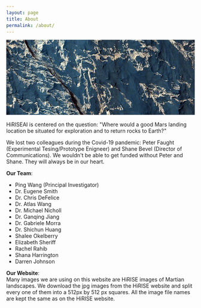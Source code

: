 ```yaml
---
layout: page
title: About
permalink: /about/
---
```

<p><div>
<img src="/assets/images/ESP_071952_1670.jpg" class="img-fluid" alt=" " />
</div></p>

HiRISEAI is centered on the question: "Where would a good Mars landing location be situated for exploration and to return rocks to Earth?" 

We lost two colleagues during the Covid-19 pandemic: Peter Faught (Experimental Tesing/Prototype Enigneer) and Shane Bevel (Director of Communications). We wouldn't be able to get funded without Peter and Shane. They will always be in our heart.

**Our Team**:  
- Ping Wang (Principal Investigator)
- Dr. Eugene Smith 
- Dr. Chris DeFelice
- Dr. Atlas Wang
- Dr. Michael Nicholl
- Dr. Ganqing Jiang
- Dr. Gabriele Morra
- Dr. Shichun Huang
- Shalee Okelberry
- Elizabeth Sheriff
- Rachel Rahib
- Shana Harrington
- Darren Johnson

**Our Website**:  
Many images we are using on this website are HiRISE images of Martian landscapes. We download the jpg images from the HiRISE website and split every one of them into a 512px by 512 px squares. All the image file names are kept the same as on the HiRISE website.




